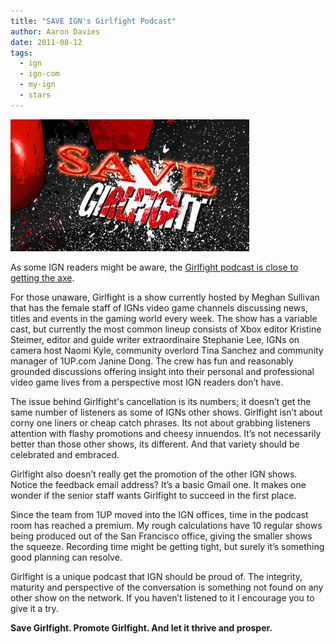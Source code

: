 ```yaml
---
title: "SAVE IGN's Girlfight Podcast"
author: Aaron Davies
date: 2011-08-12
tags:
  - ign
  - ign-com
  - my-ign
  - stars
---
```


[![](../../media/images/blog/girlfight.gif)](/assets/static/src/media/images/blog/girlfight.gif)

As some IGN readers might be aware, the [Girlfight podcast is close to getting the axe](http://twitter.com/#!/IGNGirlfight/status/101876192042430465).

For those unaware, Girlfight is a show currently hosted by Meghan Sullivan that has the female staff of IGNs video game channels discussing news, titles and events in the gaming world every week. The show has a variable cast, but currently the most common lineup consists of Xbox editor Kristine Steimer, editor and guide writer extraordinaire Stephanie Lee, IGNs on camera host Naomi Kyle, community overlord Tina Sanchez and community manager of 1UP.com Janine Dong. The crew has fun and reasonably grounded discussions offering insight into their personal and professional video game lives from a perspective most IGN readers don’t have.

The issue behind Girlfight's cancellation is its numbers; it doesn’t get the same number of listeners as some of IGNs other shows. Girlfight isn’t about corny one liners or cheap catch phrases. Its not about grabbing listeners attention with flashy promotions and cheesy innuendos. It’s not necessarily better than those other shows, its different. And that variety should be celebrated and embraced.

Girlfight also doesn’t really get the promotion of the other IGN shows. Notice the feedback email address? It’s a basic Gmail one. It makes one wonder if the senior staff wants Girlfight to succeed in the first place.

Since the team from 1UP moved into the IGN offices, time in the podcast room has reached a premium. My rough calculations have 10 regular shows being produced out of the San Francisco office, giving the smaller shows the squeeze. Recording time might be getting tight, but surely it’s something good planning can resolve.

Girlfight is a unique podcast that IGN should be proud of. The integrity, maturity and perspective of the conversation is something not found on any other show on the network. If you haven’t listened to it I encourage you to give it a try.

**Save Girlfight. Promote Girlfight. And let it thrive and prosper.**
